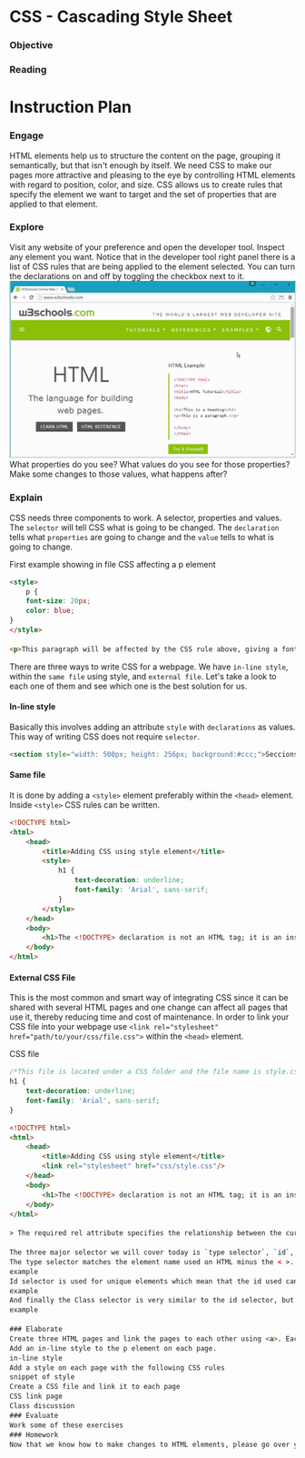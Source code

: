 # CSS - Cascading Style Sheet

### Objective

### Reading 

# Instruction Plan

### Engage

HTML elements help us to structure the content on the page, grouping it semantically, but that isn't enough by itself. We need CSS to make our pages more attractive and pleasing to the eye by controlling HTML elements with regard to position, color, and size. CSS allows us to create rules that specify the element we want to target and the set of properties that are applied to that element.

### Explore

Visit any website of your preference and open the developer tool. Inspect any element you want. Notice that in the developer tool right panel there is a list of CSS rules that are being applied to the element selected. You can turn the declarations on and off by toggling the checkbox next to it.
![Toggling CSS Declarations](../images/toggling-css-declaration.gif)
What properties do you see?
What values do you see for those properties? Make some changes to those values, what happens after?

### Explain

CSS needs three components to work. A selector, properties and values. The `selector` will tell CSS what is going to be changed. The `declaration` tells what `properties` are going to change and the `value` tells to what is going to change.

First example showing in file CSS affecting a p element
```html
<style>
    p {
    font-size: 20px;
    color: blue;
}
</style>

<p>This paragraph will be affected by the CSS rule above, giving a font size of 20 pixels and blue text color.</p>
```

There are three ways to write CSS for a webpage. We have `in-line style`, within the `same file` using style, and `external file`. Let's take a look to each one of them and see which one is the best solution for us.

#### In-line style
Basically this involves adding an attribute `style` with `declarations` as values. This way of writing CSS does not require `selector`.

```html
<section style="width: 500px; height: 256px; background:#ccc;">Seccions work just like div but they have semantic meanin</section>
```

#### Same file
It is done by adding a `<style>` element preferably within the `<head>` element. Inside `<style>` CSS rules can be written.

```html
<!DOCTYPE html>
<html>
    <head>
        <title>Adding CSS using style element</title>
        <style>
            h1 {
                text-decoration: underline;
                font-family: 'Arial', sans-serif;
            }
        </style>
    </head>
    <body>
        <h1>The <!DOCTYPE> declaration is not an HTML tag; it is an instruction to the web browser about what version of HTML the page is written in.</h1>
    </body>
</html>

```

#### External CSS File
This is the most common and smart way of integrating CSS since it can be shared with several HTML pages and one change can affect all pages that use it, thereby reducing time and cost of maintenance. In order to link your CSS file into your webpage use `<link rel="stylesheet" href="path/to/your/css/file.css">` within the `<head>` element.

CSS file
```css
/*This file is located under a CSS folder and the file name is style.css*/
h1 {
    text-decoration: underline;
    font-family: 'Arial', sans-serif;
}
```

```html
<!DOCTYPE html>
<html>
    <head>
        <title>Adding CSS using style element</title>
        <link rel="stylesheet" href="css/style.css"/>
    </head>
    <body>
        <h1>The <!DOCTYPE> declaration is not an HTML tag; it is an instruction to the web browser about what version of HTML the page is written in.</h1>
    </body>
</html>

> The required rel attribute specifies the relationship between the current document and the linked document/resource.

The three major selector we will cover today is `type selector`, `id`, and `class`.
The type selector matches the element name used on HTML minus the < >. For example if you have a `<a href="#">link</a>` then the selector would be `a`
example
Id selector is used for unique elements which mean that the id used can only be used one time per page loaded. Simply add an id attribute and the name of the desired id like so: <div id="mario"></div>. In order to select that element in CSS, you would need the same id name and the prefix symbol #, like so:
example
And finally the Class selector is very similar to the id selector, but that class can be used on one or more elements. Just add the class attribute to the element <div class="luigi"></div>. The CSS selector is the same name and the prefix of . (dot/period), like so:
example

### Elaborate
Create three HTML pages and link the pages to each other using <a>. Each page should have one paragraph with filler text.
Add an in-line style to the p element on each page.
in-line style
Add a style on each page with the following CSS rules
snippet of style
Create a CSS file and link it to each page 
CSS link page
Class discussion
### Evaluate
Work some of these exercises
### Homework
Now that we know how to make changes to HTML elements, please go over your previous homework and make changes to have your page look more appealing. Make sure you are using at least the following properties. Here is an example you could follow.
